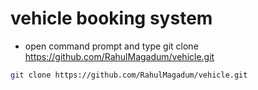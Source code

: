 ﻿# vehicle booking system

-   open command prompt and type git clone https://github.com/RahulMagadum/vehicle.git
```bash
git clone https://github.com/RahulMagadum/vehicle.git
```
